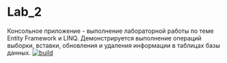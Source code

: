 # Lab_2
Консольное приложение - выполнение лабораторной работы по теме Entity Framework и LINQ. Демонстрируется выполнение операций выборки, вставки, обновления и удаления информации в таблицах базы данных.
[![build](https://github.com/ForHappyLoki/Lab_2/actions/workflows/dotnet-desktop.yml/badge.svg?branch=master)](https://github.com/ForHappyLoki/Lab_2/actions/workflows/dotnet-desktop.yml)
